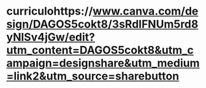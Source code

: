 # curriculohttps://www.canva.com/design/DAGOS5cokt8/3sRdlFNUm5rd8yNlSv4jGw/edit?utm_content=DAGOS5cokt8&utm_campaign=designshare&utm_medium=link2&utm_source=sharebutton

